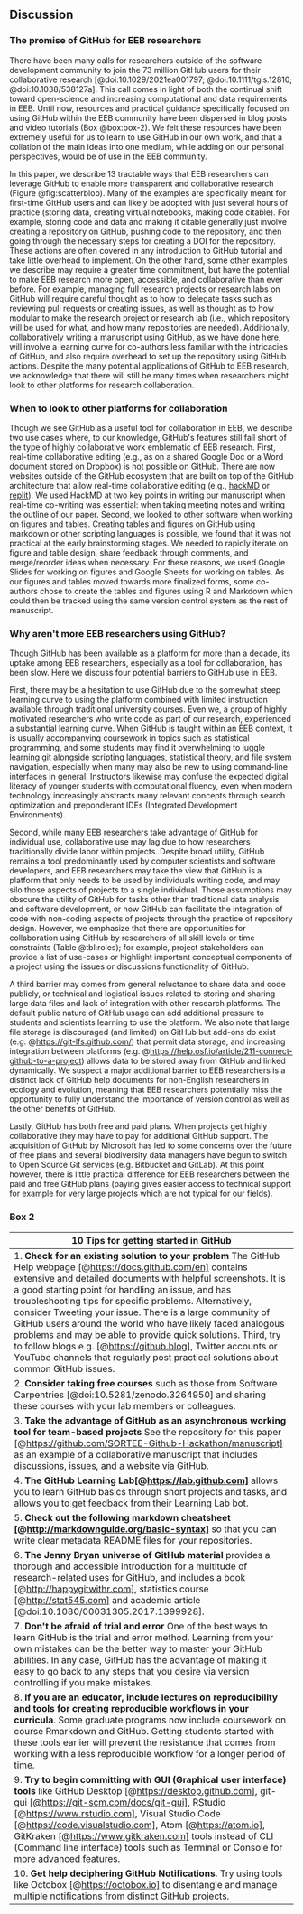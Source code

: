 ## Discussion
<!--### General paragraph on what GitHub can enable in EcoEvo  
*Contributors to this section: Rob, Brandon*-->

### The promise of GitHub for EEB researchers 
There have been many calls for researchers outside of the software development community to join the 73 million GitHub users for their collaborative research [@doi:10.1029/2021ea001797; @doi:10.1111/tgis.12810; @doi:10.1038/538127a].
This call comes in light of both the continual shift toward open-science and increasing computational and data requirements in EEB.
Until now, resources and practical guidance specifically focused on using GitHub within the EEB community have been dispersed in blog posts and video tutorials (Box @box:box-2).
We felt these resources have been extremely useful for us to learn to use GitHub in our own work, and that a collation of the main ideas into one medium, while adding on our personal perspectives, would be of use in the EEB community.  

In this paper, we describe 13 tractable ways that EEB researchers can leverage GitHub to enable more transparent and collaborative research (Figure @fig:scatterblob). Many of the examples are specifically meant for first-time GitHub users and can likely be adopted with just several hours of practice (storing data, creating virtual notebooks, making code citable).
For example, storing code and data and making it citable generally just involve creating a repository on GitHub, pushing code to the repository, and then going through the necessary steps for creating a DOI for the repository.
These actions are often covered in any introduction to GitHub tutorial and take little overhead to implement.
On the other hand, some other examples we describe may require a greater time commitment, but have the potential to make EEB research more open, accessible, and collaborative than ever before.
For example, managing full research projects or research labs on GitHub will require careful thought as to how to delegate tasks such as reviewing pull requests or creating issues, as well as thought as to how modular to make the research project or research lab (i.e., which repository will be used for what, and how many repositories are needed).
Additionally, collaboratively writing a manuscript using GitHub, as we have done here, will involve a learning curve for co-authors less familiar with the intricacies of GitHub, and also require overhead to set up the repository using GitHub actions.
Despite the many potential applications of GitHub to EEB research, we acknowledge that there will still be many times when researchers might look to other platforms for research collaboration.  

### When to look to other platforms for collaboration  
<!--*Contributors to this section: Rob*--> 
Though we see GitHub as a useful tool for collaboration in EEB, we describe two use cases where, to our knowledge, GitHub's features still fall short of the type of highly collaborative work emblematic of EEB research.
First, real-time collaborative editing (e.g., as on a shared Google Doc or a Word document stored on Dropbox) is not possible on GitHub.
There are now websites outside of the GitHub ecosystem that are built on top of the GitHub architecture that allow real-time collaborative editing (e.g., [hackMD](https://hackmd.io/) or [replit](https://replit.com/)).
We used HackMD at two key points in writing our manuscript when real-time co-writing was essential: when taking meeting notes and writing the outline of our paper.
Second, we looked to other software when working on figures and tables.
Creating tables and figures on GitHub using markdown or other scripting languages is possible, we found that it was not practical at the early brainstorming stages.
We needed to rapidly iterate on figure and table design, share feedback through comments, and merge/reorder ideas when necessary.
For these reasons, we used Google Slides for working on figures and Google Sheets for working on tables.
As our figures and tables moved towards more finalized forms, some co-authors chose to create the tables and figures using R and Markdown which could then be tracked using the same version control system as the rest of manuscript.  

### Why aren't more EEB researchers using GitHub?
<!--*Contributors to this section: Saeed, Vivienne*-->
Though GitHub has been available as a platform for more than a decade, its uptake among EEB researchers, especially as a tool for collaboration, has been slow. Here we discuss four potential barriers to GitHub use in EEB.  

First, there may be a hesitation to use GitHub due to the somewhat steep learning curve to using the platform combined with limited instruction available through traditional university courses.
Even we, a group of highly motivated researchers who write code as part of our research, experienced a substantial learning curve.
When GitHub is taught within an EEB context, it is usually accompanying coursework in topics such as statistical programming, and some students may find it overwhelming to juggle learning git alongside scripting languages, statistical theory, and file system navigation, especially when many may also be new to using command-line interfaces in general.
Instructors likewise may confuse the expected digital literacy of younger students with computational fluency, even when modern technology increasingly abstracts many relevant concepts through search optimization and preponderant IDEs (Integrated Development Environments).

Second, while many EEB researchers take advantage of GitHub for individual use, collaborative use may lag due to how researchers traditionally divide labor within projects.
Despite broad utility, GitHub remains a tool predominantly used by computer scientists and software developers, and EEB researchers may take the view that GitHub is a platform that only needs to be used by individuals writing code, and may silo those aspects of projects to a single individual.
Those assumptions may obscure the utility of GitHub for tasks other than traditional data analysis and software development, or how GitHub can facilitate the integration of code with non-coding aspects of projects through the practice of repository design.
However, we emphasize that there are opportunities for collaboration using GitHub by researchers of all skill levels or time constraints (Table @tbl:roles); for example, project stakeholders can provide a list of use-cases or highlight important conceptual components of a project using the issues or discussions functionality of GitHub.  

A third barrier may comes from general reluctance to share data and code publicly, or technical and logistical issues related to storing and sharing large data files and lack of integration with other research platforms.
The default public nature of GitHub usage can add additional pressure to students and scientists learning to use the platform.
We also note that large file storage is discouraged (and limited) on GitHub but add-ons do exist (e.g. @https://git-lfs.github.com/) that permit data storage, and increasing integration between platforms (e.g. @https://help.osf.io/article/211-connect-github-to-a-project) allows data to be stored away from GitHub and linked dynamically.
We suspect a major additional barrier to EEB researchers is a distinct lack of GitHub help documents for non-English researchers in ecology and evolution, meaning that EEB researchers potentially miss the opportunity to fully understand the importance of version control as well as the other benefits of GitHub.  

Lastly, GitHub has both free and paid plans.
When projects get highly collaborative they may have to pay for additional GitHub support.
The acquisition of GitHub by Microsoft has led to some concerns over the future of free plans and several biodiversity data managers have begun to switch to Open Source Git services (e.g. Bitbucket and GitLab).
At this point however, there is little practical difference for EEB researchers between the paid and free GitHub plans (paying gives easier access to technical support for example for very large projects which are not typical for our fields).

### Box 2
<!--*Contributors to this section: Ali, Emma*-->

| 10 Tips for getting started in GitHub |
|---|
| 1. **Check for an existing solution to your problem** The GitHub Help webpage [@https://docs.github.com/en] contains extensive and detailed documents with helpful screenshots. It is a good starting point for handling an issue, and has troubleshooting tips for specific problems. Alternatively, consider Tweeting your issue. There is a large community of GitHub users around the world who have likely faced analogous problems and may be able to provide quick solutions. Third, try to follow blogs e.g. [@https://github.blog], Twitter accounts or YouTube channels that regularly post practical solutions about common GitHub issues. |
| 2. **Consider taking free courses** such as those from Software Carpentries [@doi:10.5281/zenodo.3264950] and sharing these courses with your lab members or colleagues.|
| 3. **Take the advantage of GitHub as an asynchronous working tool for team-based projects** See the repository for this paper [@https://github.com/SORTEE-Github-Hackathon/manuscript] as an example of a collaborative manuscript that includes discussions, issues, and a website via GitHub. |
| 4. **The GitHub Learning Lab[@https://lab.github.com]** allows you to learn GitHub basics through short projects and tasks, and allows you to get feedback from their Learning Lab bot.|
| 5. **Check out the following markdown cheatsheet [@http://markdownguide.org/basic-syntax]** so that you can write clear metadata README files for your repositories.| 
| 6. **The Jenny Bryan universe of GitHub material** provides a thorough and accessible introduction for a multitude of research-related uses for GitHub, and includes a book [@http://happygitwithr.com], statistics course [@http://stat545.com] and academic article [@doi:10.1080/00031305.2017.1399928]. |
| 7. **Don't be afraid of trial and error** One of the best ways to learn GitHub is the trial and error method. Learning from your own mistakes can be the better way to master your GitHub abilities. In any case, GitHub has the advantage of making it easy to go back to any steps that you desire via version controlling if you make mistakes. |
| 8. **If you are an educator, include lectures on reproducibility and tools for creating reproducible workflows in your curricula**. Some graduate programs now include coursework on course Rmarkdown and GitHub. Getting students started with these tools earlier will prevent the resistance that comes from working with a less reproducible workflow for a longer period of time. |
| 9. **Try to begin committing with GUI (Graphical user interface) tools** like GitHub Desktop [@https://desktop.github.com], git-gui [@https://git-scm.com/docs/git-gui], RStudio [@https://www.rstudio.com], Visual Studio Code [@https://code.visualstudio.com], Atom [@https://atom.io], GitKraken [@https://www.gitkraken.com] tools instead of CLI (Command line interface) tools such as Terminal or Console for more advanced features.
| 10. **Get help deciphering GitHub Notifications.** Try using tools like Octobox [@https://octobox.io] to disentangle and manage multiple notifications from distinct GitHub projects. |